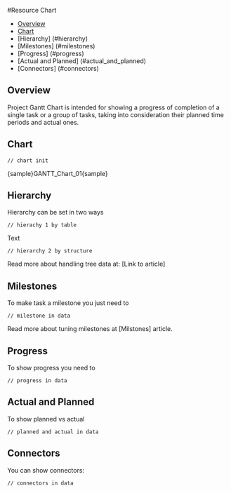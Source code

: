 #Resource Chart

* [Overview](#overview)
* [Chart](#chart)
* [Hierarchy] (#hierarchy)
* [Milestones] (#milestones)
* [Progress] (#progress)
* [Actual and Planned] (#actual_and_planned)
* [Connectors] (#connectors)

## Overview

Project Gantt Chart is intended for showing a progress of completion of a single task or a group of tasks, taking into consideration their planned time periods and actual ones.

## Chart

```
// chart init
```

{sample}GANTT\_Chart\_01{sample}

## Hierarchy

Hierarchy can be set in two ways

```
// hierachy 1 by table
```

Text

```
// hierarchy 2 by structure
```

Read more about handling tree data at: [Link to article]

## Milestones

To make task a milestone you just need to

```
// milestone in data
```

Read more about tuning milestones at [Milstones] article.

## Progress

To show progress you need to

```
// progress in data
```

## Actual and Planned

To show planned vs actual 

```
// planned and actual in data
```

## Connectors

You can show connectors:

```
// connectors in data
```
